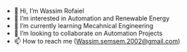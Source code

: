 - 👋 Hi, I’m Wassim Rofaiel
- 👀 I’m interested in Automation and Renewable Energy
- 🌱 I’m currently learning Mecahnical Engineering 
- 💞️ I’m looking to collaborate on Automation Projects 
- 📫 How to reach me (Wassim.semsem.2002@gmail.com)

<!---
Rofaiel/Rofaiel is a ✨ special ✨ repository because its `README.md` (this file) appears on your GitHub profile.
You can click the Preview link to take a look at your changes.
--->
